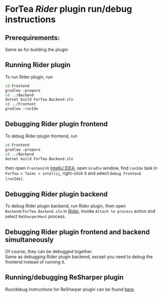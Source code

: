 ﻿ForTea *Rider* plugin run/debug instructions
====
Prerequirements:
----
Same as for building the plugin

Running Rider plugin
----
To run Rider plugin, run
```bash
cd Frontend
gradlew :prepare
cd ../Backend
dotnet build ForTea.Backend.sln
cd ../Frontent
gradlew :runIde
```

Debugging Rider plugin frontend
----
To debug Rider plugin frontend, run
```bash
cd Frontend
gradlew :prepare
cd ../Backend
dotnet build ForTea.Backend.sln
```
then open `Frontend` in [IntelliJ IDEA](https://www.jetbrains.com/idea/),
open `Gradle` window, find `runIde` task in `ForTea > Tasks > intellij`,
right-click it and select `Debug Frontend [runIde]`.  

Debugging Rider plugin backend
----
To debug Rider plugin backend,
run Rider plugin, then open `Backend/ForTea.Backend.sln` in [Rider](https://www.jetbrains.com/rider/),
invoke `Attach to process` action and select `ReSharperHost` process.

Debugging Rider plugin frontend and backend simultaneously
----
Of course, they can be debugged together.  
Same as debugging Rider plugin backend,
except you need to debug the frontend instead of running it.

Running/debugging ReSharper plugin
----
Run/debug instructions for ReSharper plugin can be found [here](RUN_RESHARPER.md).
